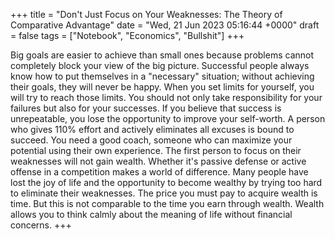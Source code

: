 +++ 
title = "Don't Just Focus on Your Weaknesses: The Theory of Comparative Advantage"
date = "Wed, 21 Jun 2023 05:16:44 +0000"
draft = false
tags = ["Notebook", "Economics", "Bullshit"]
+++

Big goals are easier to achieve than small ones because problems cannot completely block your view of the big picture. Successful people always know how to put themselves in a "necessary" situation; without achieving their goals, they will never be happy. When you set limits for yourself, you will try to reach those limits. You should not only take responsibility for your failures but also for your successes. If you believe that success is unrepeatable, you lose the opportunity to improve your self-worth. A person who gives 110% effort and actively eliminates all excuses is bound to succeed. You need a good coach, someone who can maximize your potential using their own experience. The first person to focus on their weaknesses will not gain wealth. Whether it's passive defense or active offense in a competition makes a world of difference. Many people have lost the joy of life and the opportunity to become wealthy by trying too hard to eliminate their weaknesses. The price you must pay to acquire wealth is time. But this is not comparable to the time you earn through wealth. Wealth allows you to think calmly about the meaning of life without financial concerns.
+++